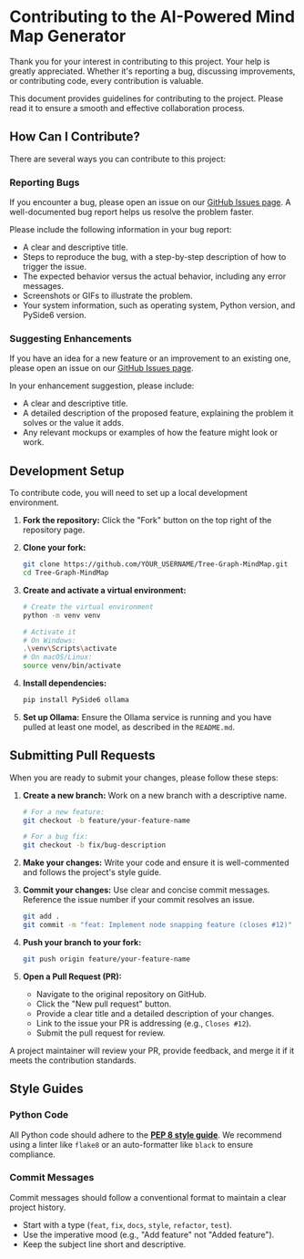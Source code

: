 # Contributing to the AI-Powered Mind Map Generator

Thank you for your interest in contributing to this project. Your help is greatly appreciated. Whether it's reporting a bug, discussing improvements, or contributing code, every contribution is valuable.

This document provides guidelines for contributing to the project. Please read it to ensure a smooth and effective collaboration process.

## How Can I Contribute?

There are several ways you can contribute to this project:

### Reporting Bugs

If you encounter a bug, please open an issue on our [GitHub Issues page](https://github.com/dovvnloading/Tree-Graph-MindMap/issues). A well-documented bug report helps us resolve the problem faster.

Please include the following information in your bug report:

-   A clear and descriptive title.
-   Steps to reproduce the bug, with a step-by-step description of how to trigger the issue.
-   The expected behavior versus the actual behavior, including any error messages.
-   Screenshots or GIFs to illustrate the problem.
-   Your system information, such as operating system, Python version, and PySide6 version.

### Suggesting Enhancements

If you have an idea for a new feature or an improvement to an existing one, please open an issue on our [GitHub Issues page](https://github.com/dovvnloading/Tree-Graph-MindMap/issues).

In your enhancement suggestion, please include:

-   A clear and descriptive title.
-   A detailed description of the proposed feature, explaining the problem it solves or the value it adds.
-   Any relevant mockups or examples of how the feature might look or work.

## Development Setup

To contribute code, you will need to set up a local development environment.

1.  **Fork the repository:** Click the "Fork" button on the top right of the repository page.

2.  **Clone your fork:**
    ```bash
    git clone https://github.com/YOUR_USERNAME/Tree-Graph-MindMap.git
    cd Tree-Graph-MindMap
    ```

3.  **Create and activate a virtual environment:**
    ```bash
    # Create the virtual environment
    python -m venv venv

    # Activate it
    # On Windows:
    .\venv\Scripts\activate
    # On macOS/Linux:
    source venv/bin/activate
    ```

4.  **Install dependencies:**
    ```bash
    pip install PySide6 ollama
    ```

5.  **Set up Ollama:** Ensure the Ollama service is running and you have pulled at least one model, as described in the `README.md`.

## Submitting Pull Requests

When you are ready to submit your changes, please follow these steps:

1.  **Create a new branch:** Work on a new branch with a descriptive name.
    ```bash
    # For a new feature:
    git checkout -b feature/your-feature-name

    # For a bug fix:
    git checkout -b fix/bug-description
    ```

2.  **Make your changes:** Write your code and ensure it is well-commented and follows the project's style guide.

3.  **Commit your changes:** Use clear and concise commit messages. Reference the issue number if your commit resolves an issue.
    ```bash
    git add .
    git commit -m "feat: Implement node snapping feature (closes #12)"
    ```

4.  **Push your branch to your fork:**
    ```bash
    git push origin feature/your-feature-name
    ```

5.  **Open a Pull Request (PR):**
    -   Navigate to the original repository on GitHub.
    -   Click the "New pull request" button.
    -   Provide a clear title and a detailed description of your changes.
    -   Link to the issue your PR is addressing (e.g., `Closes #12`).
    -   Submit the pull request for review.

A project maintainer will review your PR, provide feedback, and merge it if it meets the contribution standards.

## Style Guides

### Python Code
All Python code should adhere to the **[PEP 8 style guide](https://www.python.org/dev/peps/pep-0008/)**. We recommend using a linter like `flake8` or an auto-formatter like `black` to ensure compliance.

### Commit Messages
Commit messages should follow a conventional format to maintain a clear project history.
-   Start with a type (`feat`, `fix`, `docs`, `style`, `refactor`, `test`).
-   Use the imperative mood (e.g., "Add feature" not "Added feature").
-   Keep the subject line short and descriptive.
